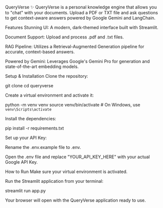 QueryVerse ✨
QueryVerse is a personal knowledge engine that allows you to "chat" with your documents. Upload a PDF or TXT file and ask questions to get context-aware answers powered by Google Gemini and LangChain.

Features
Stunning UI: A modern, dark-themed interface built with Streamlit.

Document Support: Upload and process .pdf and .txt files.

RAG Pipeline: Utilizes a Retrieval-Augmented Generation pipeline for accurate, context-based answers.

Powered by Gemini: Leverages Google's Gemini Pro for generation and state-of-the-art embedding models.

Setup & Installation
Clone the repository:

git clone <your-repo-url>
cd queryverse

Create a virtual environment and activate it:

python -m venv venv
source venv/bin/activate  # On Windows, use `venv\Scripts\activate`

Install the dependencies:

pip install -r requirements.txt

Set up your API Key:

Rename the .env.example file to .env.

Open the .env file and replace "YOUR_API_KEY_HERE" with your actual Google API Key.

How to Run
Make sure your virtual environment is activated.

Run the Streamlit application from your terminal:

streamlit run app.py

Your browser will open with the QueryVerse application ready to use.